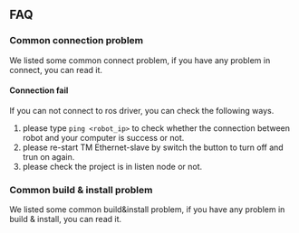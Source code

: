 ## __FAQ__

### Common connection problem
We listed some common connect problem, if you have any problem in connect, you can read it.

#### Connection fail
If you can not connect to ros driver, you can check the following ways.
1. please type `ping <robot_ip>` to check whether the connection between robot and your computer is success or not.
2. please re-start TM Ethernet-slave by switch the button to turn off and trun on again.
3. please check the project is in listen node or not.

### Common build & install problem
We listed some common build&install problem, if you have any problem in build & install, you can read it.
